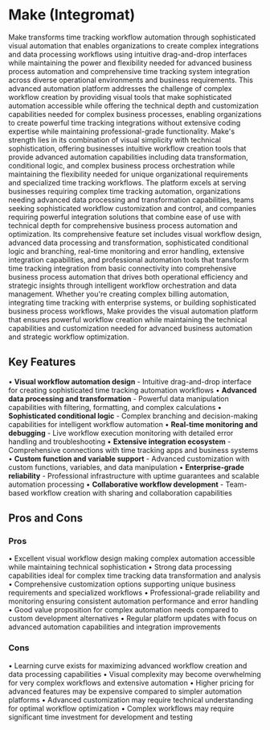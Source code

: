 # Make (Integromat)

Make transforms time tracking workflow automation through sophisticated visual automation that enables organizations to create complex integrations and data processing workflows using intuitive drag-and-drop interfaces while maintaining the power and flexibility needed for advanced business process automation and comprehensive time tracking system integration across diverse operational environments and business requirements. This advanced automation platform addresses the challenge of complex workflow creation by providing visual tools that make sophisticated automation accessible while offering the technical depth and customization capabilities needed for complex business processes, enabling organizations to create powerful time tracking integrations without extensive coding expertise while maintaining professional-grade functionality. Make's strength lies in its combination of visual simplicity with technical sophistication, offering businesses intuitive workflow creation tools that provide advanced automation capabilities including data transformation, conditional logic, and complex business process orchestration while maintaining the flexibility needed for unique organizational requirements and specialized time tracking workflows. The platform excels at serving businesses requiring complex time tracking automation, organizations needing advanced data processing and transformation capabilities, teams seeking sophisticated workflow customization and control, and companies requiring powerful integration solutions that combine ease of use with technical depth for comprehensive business process automation and optimization. Its comprehensive feature set includes visual workflow design, advanced data processing and transformation, sophisticated conditional logic and branching, real-time monitoring and error handling, extensive integration capabilities, and professional automation tools that transform time tracking integration from basic connectivity into comprehensive business process automation that drives both operational efficiency and strategic insights through intelligent workflow orchestration and data management. Whether you're creating complex billing automation, integrating time tracking with enterprise systems, or building sophisticated business process workflows, Make provides the visual automation platform that ensures powerful workflow creation while maintaining the technical capabilities and customization needed for advanced business automation and strategic workflow optimization.

## Key Features

• **Visual workflow automation design** - Intuitive drag-and-drop interface for creating sophisticated time tracking automation workflows
• **Advanced data processing and transformation** - Powerful data manipulation capabilities with filtering, formatting, and complex calculations
• **Sophisticated conditional logic** - Complex branching and decision-making capabilities for intelligent workflow automation
• **Real-time monitoring and debugging** - Live workflow execution monitoring with detailed error handling and troubleshooting
• **Extensive integration ecosystem** - Comprehensive connections with time tracking apps and business systems
• **Custom function and variable support** - Advanced customization with custom functions, variables, and data manipulation
• **Enterprise-grade reliability** - Professional infrastructure with uptime guarantees and scalable automation processing
• **Collaborative workflow development** - Team-based workflow creation with sharing and collaboration capabilities

## Pros and Cons

### Pros
• Excellent visual workflow design making complex automation accessible while maintaining technical sophistication
• Strong data processing capabilities ideal for complex time tracking data transformation and analysis
• Comprehensive customization options supporting unique business requirements and specialized workflows
• Professional-grade reliability and monitoring ensuring consistent automation performance and error handling
• Good value proposition for complex automation needs compared to custom development alternatives
• Regular platform updates with focus on advanced automation capabilities and integration improvements

### Cons
• Learning curve exists for maximizing advanced workflow creation and data processing capabilities
• Visual complexity may become overwhelming for very complex workflows and extensive automation
• Higher pricing for advanced features may be expensive compared to simpler automation platforms
• Advanced customization may require technical understanding for optimal workflow optimization
• Complex workflows may require significant time investment for development and testing